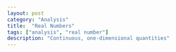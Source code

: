 ```yaml
---
layout: post
category: "Analysis"
title:  "Real Numbers"
tags: ["analysis", "real number"]
description: "Continuous, one-dimensional quantities"
---
```

